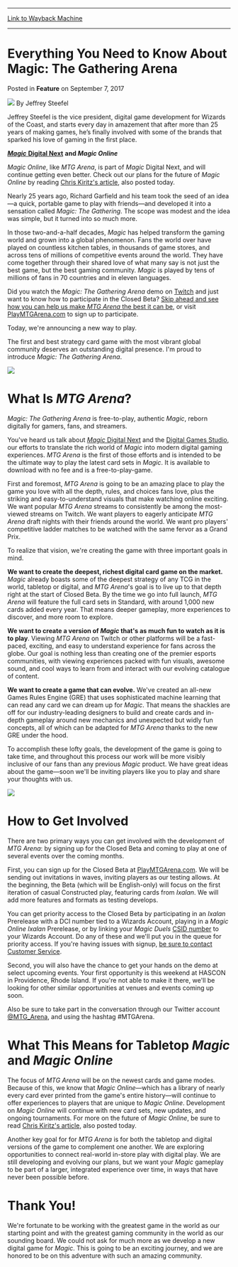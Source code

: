 
---
[Link to Wayback Machine](https://web.archive.org/web/20170907214052/https://magic.wizards.com/en/articles/archive/feature/everything-you-need-know-about-magic-gathering-arena-2017-09-07)

[_metadata_:wayback_url]:- "https://magic.wizards.com/en/articles/archive/feature/everything-you-need-know-about-magic-gathering-arena-2017-09-07"
[_metadata_:wayback_raw_url]:- "https://web.archive.org/web/20170907214052id_/https://magic.wizards.com/en/articles/archive/feature/everything-you-need-know-about-magic-gathering-arena-2017-09-07"
[_metadata_:wayback_capture_timestamp]:- "2017-09-07 21:40:52+00:00"
[_metadata_:description]:- "Jeffrey Steefel outlines details for a new game from Wizards, Magic: The Gathering Arena."
[_metadata_:generator]:- "Drupal 7 (http://drupal.org)"
[_metadata_:publish_date]:- "2017-09-07"
---


Everything You Need to Know About Magic: The Gathering Arena
============================================================



 Posted in **Feature**
 on September 7, 2017 






![](https://media.magic.wizards.com/styles/auth_small/public/images/person/authorpic_Jeffrey-Steefel.jpg)
By Jeffrey Steefel




 Jeffrey Steefel is the vice president, digital game development for Wizards of the Coast, and starts every day in amazement that after more than 25 years of making games, he’s finally involved with some of the brands that sparked his love of gaming in the first place. 






[***Magic*** **Digital Next**](http://magic.wizards.com/en/articles/archive/magic-digital/magic-digital-next-2017-02-17) **and *Magic Online***


*Magic Online*, like *MTG Arena*, is part of *Magic* Digital Next, and will continue getting even better. Check out our plans for the future of *Magic Online* by reading [Chris Kiritz's article](https://magic.wizards.com/en/articles/archive/news/magic-online-moving-forward-2017-09-07), also posted today.


Nearly 25 years ago, Richard Garfield and his team took the seed of an idea—a quick, portable game to play with friends—and developed it into a sensation called *Magic: The Gathering*. The scope was modest and the idea was simple, but it turned into so much more.


In those two-and-a-half decades, *Magic* has helped transform the gaming world and grown into a global phenomenon. Fans the world over have played on countless kitchen tables, in thousands of game stores, and across tens of millions of competitive events around the world. They have come together through their shared love of what many say is not just the best game, but the best gaming community. *Magic* is played by tens of millions of fans in 70 countries and in eleven languages.


Did you watch the *Magic: The Gathering Arena* demo on [Twitch](https://www.twitch.tv/magic/videos/all) and just want to know how to participate in the Closed Beta? [Skip ahead and see how you can help us make *MTG Arena* the best it can be](#closed-beta), or visit [PlayMTGArena.com](http://magic.wizards.com/mtgarena?utm_source=dailymtg&utm_medium=article&utm_campaign=announce_web) to sign up to participate.


Today, we're announcing a new way to play.


The first and best strategy card game with the most vibrant global community deserves an outstanding digital presence. I'm proud to introduce *Magic: The Gathering Arena*.


![](https://media.wizards.com/2017/images/daily/XJEn519AEL.png)


What Is *MTG Arena*?
====================


*Magic: The Gathering Arena* is free-to-play, authentic *Magic*, reborn digitally for gamers, fans, and streamers.


You've heard us talk about [*Magic* Digital Next](http://magic.wizards.com/en/articles/archive/magic-digital/magic-digital-next-update-2017-06-13) and the [Digital Games Studio](http://company.wizards.com/article/news/making-moves), our efforts to translate the rich world of *Magic* into modern digital gaming experiences. *MTG Arena* is the first of those efforts and is intended to be the ultimate way to play the latest card sets in *Magic*. It is available to download with no fee and is a free-to-play-game.


First and foremost, *MTG Arena* is going to be an amazing place to play the game you love with all the depth, rules, and choices fans love, plus the striking and easy-to-understand visuals that make watching online exciting. We want popular *MTG Arena* streams to consistently be among the most-viewed streams on Twitch. We want players to eagerly anticipate *MTG Arena* draft nights with their friends around the world. We want pro players' competitive ladder matches to be watched with the same fervor as a Grand Prix.


To realize that vision, we're creating the game with three important goals in mind.


**We want to create the deepest, richest digital card game on the market.** *Magic* already boasts some of the deepest strategy of any TCG in the world, tabletop or digital, and *MTG Arena*'s goal is to live up to that depth right at the start of Closed Beta. By the time we go into full launch, *MTG Arena* will feature the full card sets in Standard, with around 1,000 new cards added every year. That means deeper gameplay, more experiences to discover, and more room to explore.


**We want to create a version of *Magic* that's as much fun to watch as it is to play**. Viewing *MTG Arena* on Twitch or other platforms will be a fast-paced, exciting, and easy to understand experience for fans across the globe. Our goal is nothing less than creating one of the premier esports communities, with viewing experiences packed with fun visuals, awesome sound, and cool ways to learn from and interact with our evolving catalogue of content.


**We want to create a game that can evolve.** We've created an all-new Games Rules Engine (GRE) that uses sophisticated machine learning that can read any card we can dream up for *Magic*. That means the shackles are off for our industry-leading designers to build and create cards and in-depth gameplay around new mechanics and unexpected but widly fun concepts, all of which can be adapted for *MTG Arena* thanks to the new GRE under the hood.


To accomplish these lofty goals, the development of the game is going to take time, and throughout this process our work will be more visibly inclusive of our fans than any previous *Magic* product. We have great ideas about the game—soon we'll be inviting players like you to play and share your thoughts with us.


![](https://media.wizards.com/2017/images/daily/ZyxRTEjY6H.jpg)


How to Get Involved
===================


There are two primary ways you can get involved with the development of *MTG Arena*: by signing up for the Closed Beta and coming to play at one of several events over the coming months.


First, you can sign up for the Closed Beta at [PlayMTGArena.com](http://magic.wizards.com/mtgarena?utm_source=dailymtg&utm_medium=article&utm_campaign=announce_web). We will be sending out invitations in waves, inviting players as our testing allows. At the beginning, the Beta (which will be English-only) will focus on the first iteration of casual Constructed play, featuring cards from *Ixalan*. We will add more features and formats as testing develops.


You can get priority access to the Closed Beta by participating in an *Ixalan* Prerelease with a DCI number tied to a Wizards Account, playing in a *Magic Online* *Ixalan* Prerelease, or by linking your *Magic Duels* [CSID number](http://magic.wizards.com/en/content/magic-duels) to your Wizards Account. Do any of these and we'll put you in the queue for priority access. If you're having issues with signup, [be sure to contact Customer Service](http://wizards.custhelp.com/app/answers/detail/a_id/2305/).


Second, you will also have the chance to get your hands on the demo at select upcoming events. Your first opportunity is this weekend at HASCON in Providence, Rhode Island. If you're not able to make it there, we'll be looking for other similar opportunities at venues and events coming up soon.


Also be sure to take part in the conversation through our Twitter account [@MTG\_Arena](https://twitter.com/MTG_Arena), and using the hashtag #MTGArena.


What This Means for Tabletop *Magic* and *Magic Online*
=======================================================


The focus of *MTG Arena* will be on the newest cards and game modes. Because of this, we know that *Magic Online*—which has a library of nearly every card ever printed from the game's entire history—will continue to offer experiences to players that are unique to *Magic Online*. Development on *Magic Online* will continue with new card sets, new updates, and ongoing tournaments. For more on the future of *Magic Online*, be sure to read [Chris Kiritz's article](http://magic.wizards.com/en/articles/archive/news/magic-online-moving-forward-2017-09-07), also posted today.


Another key goal for for *MTG Arena* is for both the tabletop and digital versions of the game to complement one another. We are exploring opportunities to connect real-world in-store play with digital play. We are still developing and evolving our plans, but we want your *Magic* gameplay to be part of a larger, integrated experience over time, in ways that have never been possible before.


Thank You!
==========


We're fortunate to be working with the greatest game in the world as our starting point and with the greatest gaming community in the world as our sounding board. We could not ask for much more as we develop a new digital game for *Magic*. This is going to be an exciting journey, and we are honored to be on this adventure with such an amazing community.







